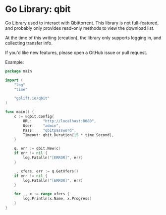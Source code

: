 # Go Library: qbit

Go Library used to interact with Qbittorrent. This library is not full-featured,
and probably only provides read-only methods to view the download list.

At the time of this writing (creation), the library only supports logging in,
and collecting transfer info.

If you'd like new features, please open a GitHub issue or pull request.

Example:

```go
package main

import (
	"log"
	"time"

	"golift.io/qbit"
)

func main() {
	c := &qbit.Config{
		URL:     "http://localhost:8080",
		User:    "admin",
		Pass:    "qbitpassword",
		Timeout: qbit.Duration{15 * time.Second},
	}

	q, err := qbit.New(c)
	if err != nil {
		log.Fatalln("[ERROR]", err)
	}

	_, xfers, err := q.GetXfers()
	if err != nil {
		log.Fatalln("[ERROR]", err)
	}

	for _, x := range xfers {
		log.Println(x.Name, x.Progress)
	}
}
```
